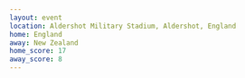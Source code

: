```yaml
---
layout: event
location: Aldershot Military Stadium, Aldershot, England
home: England
away: New Zealand
home_score: 17
away_score: 8
---
```

